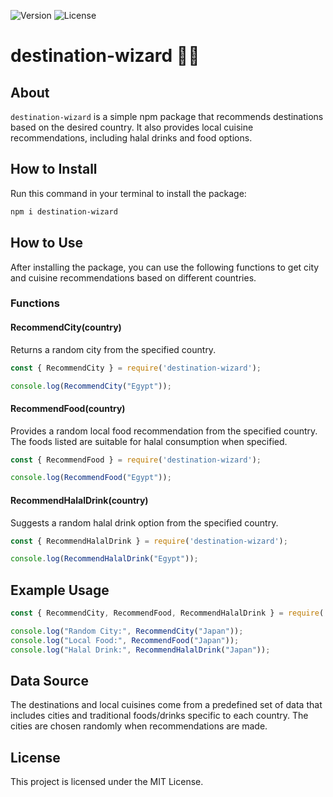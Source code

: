 ![Version](https://img.shields.io/badge/Version-2.1.2-blue.svg)
![License](https://img.shields.io/badge/License-MIT%20-red.svg)

# destination-wizard 🧙‍♂️

## About
`destination-wizard` is a simple npm package that recommends destinations based on the desired country. It also provides local cuisine recommendations, including halal drinks and food options.

## How to Install
Run this command in your terminal to install the package:
```bash
npm i destination-wizard
```
## How to Use
After installing the package, you can use the following functions to get city and cuisine recommendations based on different countries.

### Functions
#### RecommendCity(country)
Returns a random city from the specified country.

```javascript
const { RecommendCity } = require('destination-wizard');

console.log(RecommendCity("Egypt"));
```


#### RecommendFood(country)
Provides a random local food recommendation from the specified country. The foods listed are suitable for halal consumption when specified.

```javascript
const { RecommendFood } = require('destination-wizard');

console.log(RecommendFood("Egypt"));
```

#### RecommendHalalDrink(country)
Suggests a random halal drink option from the specified country.

```javascript
const { RecommendHalalDrink } = require('destination-wizard');

console.log(RecommendHalalDrink("Egypt"));
```


## Example Usage

```javascript
const { RecommendCity, RecommendFood, RecommendHalalDrink } = require('destination-wizard');

console.log("Random City:", RecommendCity("Japan"));
console.log("Local Food:", RecommendFood("Japan"));
console.log("Halal Drink:", RecommendHalalDrink("Japan"));
```

## Data Source
The destinations and local cuisines come from a predefined set of data that includes cities and traditional foods/drinks specific to each country. The cities are chosen randomly when recommendations are made.

## License
This project is licensed under the MIT License.

